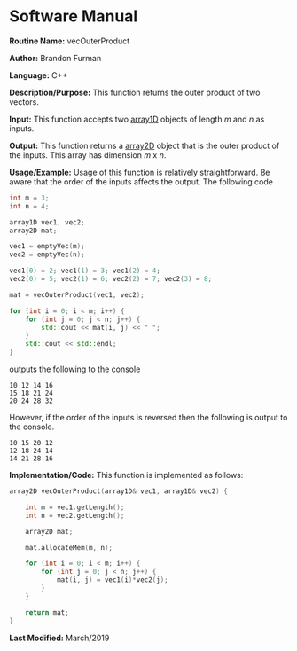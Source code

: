 # Software Manual

**Routine Name:** vecOuterProduct

**Author:** Brandon Furman

**Language:** C++

**Description/Purpose:** This function returns the outer product of two vectors.

**Input:** This function accepts two [array1D](https://brandonfurman.github.io/math5610/SoftwareManual/DataStructures/array1D) objects of length *m* and *n* as inputs.

**Output:** This function returns a [array2D](https://brandonfurman.github.io/math5610/SoftwareManual/DataStructures/array2D) object that is the outer product of the inputs. This array has dimension *m* x *n*.

**Usage/Example:** Usage of this function is relatively straightforward. Be aware that the order of the inputs affects the output. The following code
```cpp
int m = 3;
int n = 4;

array1D vec1, vec2;
array2D mat;

vec1 = emptyVec(m);
vec2 = emptyVec(n);

vec1(0) = 2; vec1(1) = 3; vec1(2) = 4;
vec2(0) = 5; vec2(1) = 6; vec2(2) = 7; vec2(3) = 8;

mat = vecOuterProduct(vec1, vec2);

for (int i = 0; i < m; i++) {
	for (int j = 0; j < n; j++) {
		std::cout << mat(i, j) << " ";
	}
	std::cout << std::endl;
}
```
outputs the following to the console
```
10 12 14 16
15 18 21 24
20 24 28 32
```
However, if the order of the inputs is reversed then the following is output to the console.
```
10 15 20 12
12 18 24 14
14 21 28 16
```

**Implementation/Code:** This function is implemented as follows:

```cpp
array2D vecOuterProduct(array1D& vec1, array1D& vec2) {

	int m = vec1.getLength();
	int n = vec2.getLength();

	array2D mat;

	mat.allocateMem(m, n);

	for (int i = 0; i < m; i++) {
		for (int j = 0; j < n; j++) {
			mat(i, j) = vec1(i)*vec2(j);
		}
	}

	return mat;
}
```

**Last Modified:** March/2019